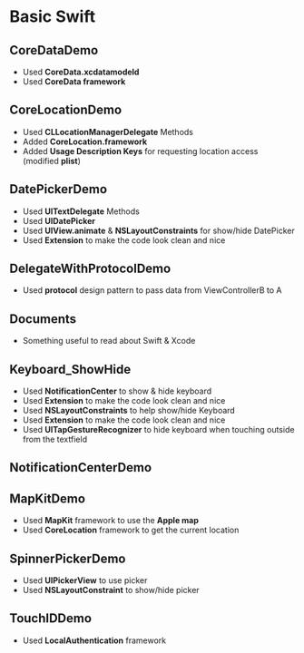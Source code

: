 # Basic Swift

## CoreDataDemo
- Used **CoreData.xcdatamodeld**
- Used **CoreData framework** 

## CoreLocationDemo
- Used **CLLocationManagerDelegate** Methods 
- Added **CoreLocation.framework**
- Added **Usage Description Keys** for requesting location access (modified **plist**)

## DatePickerDemo
- Used **UITextDelegate** Methods
- Used **UIDatePicker**
- Used **UIView.animate** & **NSLayoutConstraints** for show/hide DatePicker
- Used **Extension** to make the code look clean and nice

## DelegateWithProtocolDemo
- Used **protocol** design pattern to pass data from ViewControllerB to A 

## Documents 
- Something useful to read about Swift & Xcode

## Keyboard_ShowHide 
- Used **NotificationCenter** to show & hide keyboard
- Used **Extension** to make the code look clean and nice
- Used **NSLayoutConstraints** to help show/hide Keyboard 
- Used **Extension** to make the code look clean and nice
- Used **UITapGestureRecognizer** to hide keyboard when touching outside from the textfield 

## NotificationCenterDemo


## MapKitDemo 
- Used **MapKit** framework to use the **Apple map** 
- Used **CoreLocation** framework to get the current location 

## SpinnerPickerDemo 
- Used **UIPickerView** to use picker
- Used **NSLayoutConstraint** to show/hide picker 

## TouchIDDemo
- Used **LocalAuthentication** framework 
